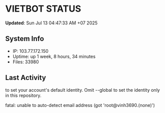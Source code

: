 # VIETBOT STATUS
**Updated**: Sun Jul 13 04:47:33 AM +07 2025

## System Info
- IP: 103.77.172.150
- Uptime: up 1 week, 8 hours, 34 minutes
- Files: 33980

## Last Activity

to set your account's default identity.
Omit --global to set the identity only in this repository.

fatal: unable to auto-detect email address (got 'root@vinh3690.(none)')
